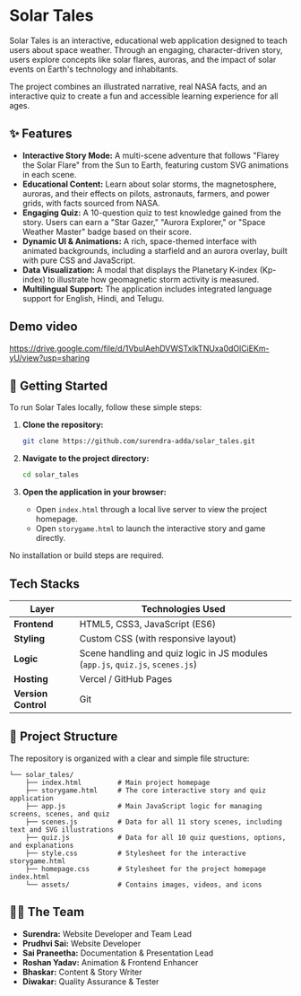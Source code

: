 # Solar Tales
Solar Tales is an interactive, educational web application designed to teach users about space weather. Through an engaging, character-driven story, users explore concepts like solar flares, auroras, and the impact of solar events on Earth's technology and inhabitants.

The project combines an illustrated narrative, real NASA facts, and an interactive quiz to create a fun and accessible learning experience for all ages.

## ✨ Features

*   **Interactive Story Mode:** A multi-scene adventure that follows "Flarey the Solar Flare" from the Sun to Earth, featuring custom SVG animations in each scene.
*   **Educational Content:** Learn about solar storms, the magnetosphere, auroras, and their effects on pilots, astronauts, farmers, and power grids, with facts sourced from NASA.
*   **Engaging Quiz:** A 10-question quiz to test knowledge gained from the story. Users can earn a "Star Gazer," "Aurora Explorer," or "Space Weather Master" badge based on their score.
*   **Dynamic UI & Animations:** A rich, space-themed interface with animated backgrounds, including a starfield and an aurora overlay, built with pure CSS and JavaScript.
*   **Data Visualization:** A modal that displays the Planetary K-index (Kp-index) to illustrate how geomagnetic storm activity is measured.
*   **Multilingual Support:** The application includes integrated language support for English, Hindi, and Telugu.

## Demo video
https://drive.google.com/file/d/1VbulAehDVWSTxIkTNUxa0dOlCiEKm-yU/view?usp=sharing

## 🚀 Getting Started

To run Solar Tales locally, follow these simple steps:

1.  **Clone the repository:**
    ```sh
    git clone https://github.com/surendra-adda/solar_tales.git
    ```

2.  **Navigate to the project directory:**
    ```sh
    cd solar_tales
    ```

3.  **Open the application in your browser:**
    *   Open `index.html` through a local live server to view the project homepage.
    *   Open `storygame.html` to launch the interactive story and game directly.

No installation or build steps are required.

##  Tech Stacks

| Layer               | Technologies Used                                                              |
| ------------------- | ------------------------------------------------------------------------------ |
| **Frontend**        | HTML5, CSS3, JavaScript (ES6)                                                  |
| **Styling**         | Custom CSS (with responsive layout)                                            |
| **Logic**           | Scene handling and quiz logic in JS modules (`app.js`, `quiz.js`, `scenes.js`) |
| **Hosting**         | Vercel / GitHub Pages                                                          |
| **Version Control** | Git                                                                            |




## 📂 Project Structure

The repository is organized with a clear and simple file structure:

```
└── solar_tales/
    ├── index.html         # Main project homepage
    ├── storygame.html     # The core interactive story and quiz application
    ├── app.js             # Main JavaScript logic for managing screens, scenes, and quiz
    ├── scenes.js          # Data for all 11 story scenes, including text and SVG illustrations
    ├── quiz.js            # Data for all 10 quiz questions, options, and explanations
    ├── style.css          # Stylesheet for the interactive storygame.html
    ├── homepage.css       # Stylesheet for the project homepage index.html
    └── assets/            # Contains images, videos, and icons
```

## 🧑‍💻 The Team

*   **Surendra:** Website Developer and Team Lead
*   **Prudhvi Sai:** Website Developer
*   **Sai Praneetha:** Documentation & Presentation Lead
*   **Roshan Yadav:** Animation & Frontend Enhancer
*   **Bhaskar:** Content & Story Writer
*   **Diwakar:** Quality Assurance & Tester


